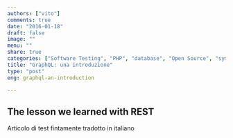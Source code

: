 ```yaml
---
authors: ["vito"]
comments: true
date: "2016-01-18"
draft: false
image: ""
menu: ""
share: true
categories: ["Software Testing", "PHP", "database", "Open Source", "symfony", "Conferenze", "Doctrine", "MySQL"]
title: "GraphQL: una introduzione"
type: "post"
eng: graphql-an-introduction

---
```



The lesson we learned with REST
---------------------------------------

Articolo di test fintamente tradotto in italiano
